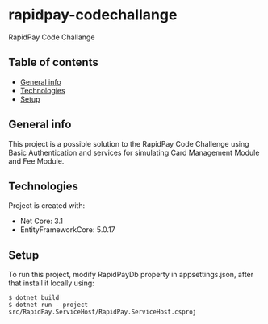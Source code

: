 # rapidpay-codechallange
RapidPay Code Challange

## Table of contents
* [General info](#general-info)
* [Technologies](#technologies)
* [Setup](#setup)

## General info
This project is a possible solution to the RapidPay Code Challenge using Basic Authentication and services for simulating Card Management Module and Fee Module.
	
## Technologies
Project is created with:
* Net Core: 3.1
* EntityFrameworkCore: 5.0.17
	
## Setup
To run this project, modify RapidPayDb property in appsettings.json, after that install it locally using:

```
$ dotnet build
$ dotnet run --project src/RapidPay.ServiceHost/RapidPay.ServiceHost.csproj
```
